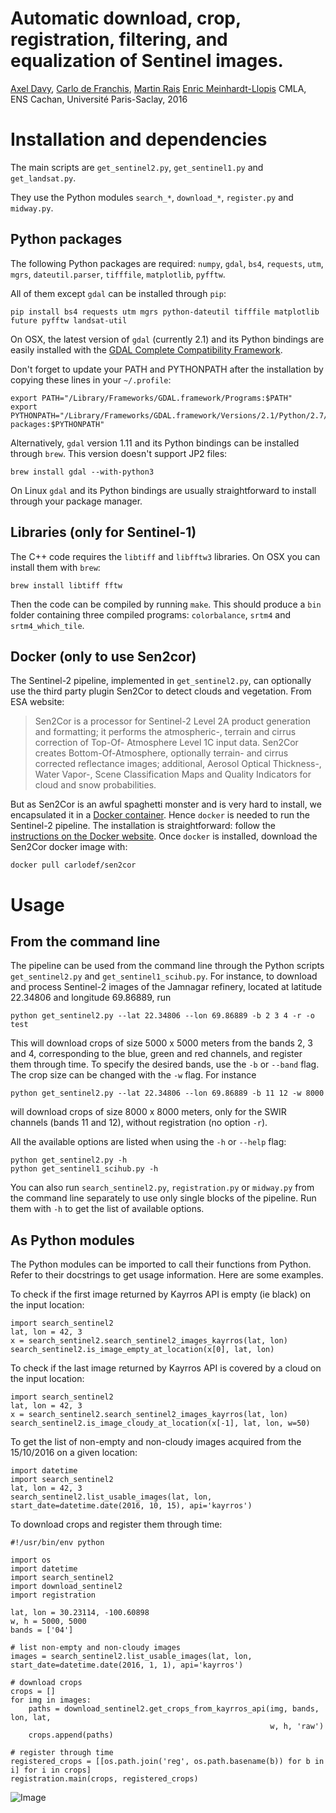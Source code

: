 # Automatic download, crop, registration, filtering, and equalization of Sentinel images.

[Axel Davy](mailto:axel.davy@ens.fr),
[Carlo de Franchis](mailto:carlo.de-franchis@ens-cachan.fr),
[Martin Rais](mailto:martin.rais@cmla.ens-cachan.fr)
[Enric Meinhardt-Llopis](mailto:enric.meinhardt@cmla.ens-cachan.fr)
CMLA, ENS Cachan, Université Paris-Saclay, 2016

# Installation and dependencies
The main scripts are `get_sentinel2.py`, `get_sentinel1.py` and `get_landsat.py`.

They use the Python modules `search_*`, `download_*`, `register.py` and
`midway.py`.

## Python packages
The following Python packages are required: `numpy`, `gdal`, `bs4`, `requests`,
`utm`, `mgrs`, `dateutil.parser`, `tifffile`, `matplotlib`, `pyfftw`.

All of them except `gdal` can be installed through `pip`:

    pip install bs4 requests utm mgrs python-dateutil tifffile matplotlib future pyfftw landsat-util

On OSX, the latest version of `gdal` (currently 2.1) and its Python bindings
are easily installed with the [GDAL Complete Compatibility
Framework](http://www.kyngchaos.com/software/frameworks).

Don't forget to update your PATH and PYTHONPATH after the installation by
copying these lines in your `~/.profile`:

    export PATH="/Library/Frameworks/GDAL.framework/Programs:$PATH"
    export PYTHONPATH="/Library/Frameworks/GDAL.framework/Versions/2.1/Python/2.7/site-packages:$PYTHONPATH"

Alternatively, `gdal` version 1.11 and its Python bindings can be installed
through `brew`. This version doesn't support JP2 files:

    brew install gdal --with-python3

On Linux `gdal` and its Python bindings are usually straightforward to install
through your package manager.

## Libraries (only for Sentinel-1)
The C++ code requires the `libtiff` and `libfftw3` libraries. On OSX you can
install them with `brew`:

    brew install libtiff fftw

Then the code can be compiled by running `make`. This should produce a `bin`
folder containing three compiled programs: `colorbalance`, `srtm4` and
`srtm4_which_tile`.

## Docker (only to use Sen2cor)
The Sentinel-2 pipeline, implemented in `get_sentinel2.py`, can optionally use
the third party plugin Sen2Cor to detect clouds and vegetation. From ESA
website:

> Sen2Cor is a processor for Sentinel-2 Level 2A product generation and
> formatting; it performs the atmospheric-, terrain and cirrus correction of
> Top-Of- Atmosphere Level 1C input data. Sen2Cor creates Bottom-Of-Atmosphere,
> optionally terrain- and cirrus corrected reflectance images; additional,
> Aerosol Optical Thickness-, Water Vapor-, Scene Classification Maps and Quality
> Indicators for cloud and snow probabilities.

But as Sen2Cor is an awful spaghetti monster and is very hard to install, we
encapsulated it in a [Docker
container](https://hub.docker.com/r/carlodef/sen2cor/). Hence `docker` is
needed to run the Sentinel-2 pipeline. The installation is straightforward: follow
the [instructions on the Docker
website](https://docs.docker.com/engine/installation/). Once `docker` is
installed, download the Sen2Cor docker image with:

    docker pull carlodef/sen2cor


# Usage

## From the command line
The pipeline can be used from the command line through the Python scripts
`get_sentinel2.py` and `get_sentinel1_scihub.py`. For instance, to download
and process Sentinel-2 images of the Jamnagar refinery, located at latitude
22.34806 and longitude 69.86889, run

    python get_sentinel2.py --lat 22.34806 --lon 69.86889 -b 2 3 4 -r -o test

This will download crops of size 5000 x 5000 meters from the bands 2, 3 and 4,
corresponding to the blue, green and red channels, and register them through
time. To specify the desired bands, use the `-b` or `--band` flag. The crop
size can be changed with the `-w` flag. For instance

    python get_sentinel2.py --lat 22.34806 --lon 69.86889 -b 11 12 -w 8000

will download crops of size 8000 x 8000 meters, only for the SWIR channels (bands 11
and 12), without registration (no option `-r`).

All the available options are listed when using the `-h` or `--help` flag:

    python get_sentinel2.py -h
    python get_sentinel1_scihub.py -h

You can also run `search_sentinel2.py`, `registration.py` or `midway.py` from
the command line separately to use only single blocks of the pipeline. Run them
with `-h` to get the list of available options.

## As Python modules

The Python modules can be imported to call their functions from Python. Refer
to their docstrings to get usage information. Here are some examples.

To check if the first image returned by Kayrros API is empty (ie black) on the
input location:

    import search_sentinel2
    lat, lon = 42, 3
    x = search_sentinel2.search_sentinel2_images_kayrros(lat, lon)
    search_sentinel2.is_image_empty_at_location(x[0], lat, lon)


To check if the last image returned by Kayrros API is covered by a cloud on
the input location:

    import search_sentinel2
    lat, lon = 42, 3
    x = search_sentinel2.search_sentinel2_images_kayrros(lat, lon)
    search_sentinel2.is_image_cloudy_at_location(x[-1], lat, lon, w=50)


To get the list of non-empty and non-cloudy images acquired from the 15/10/2016
on a given location:

    import datetime
    import search_sentinel2
    lat, lon = 42, 3
    search_sentinel2.list_usable_images(lat, lon, start_date=datetime.date(2016, 10, 15), api='kayrros')


To download crops and register them through time:

    #!/usr/bin/env python

    import os
    import datetime
    import search_sentinel2
    import download_sentinel2
    import registration

    lat, lon = 30.23114, -100.60898
    w, h = 5000, 5000
    bands = ['04']

    # list non-empty and non-cloudy images
    images = search_sentinel2.list_usable_images(lat, lon, start_date=datetime.date(2016, 1, 1), api='kayrros')

    # download crops
    crops = []
    for img in images:
        paths = download_sentinel2.get_crops_from_kayrros_api(img, bands, lon, lat,
                                                              w, h, 'raw')
        crops.append(paths)

    # register through time
    registered_crops = [[os.path.join('reg', os.path.basename(b)) for b in i] for i in crops]
    registration.main(crops, registered_crops)

![Image](doc/flow_chart_cloud_segmentor.png?raw=true)
